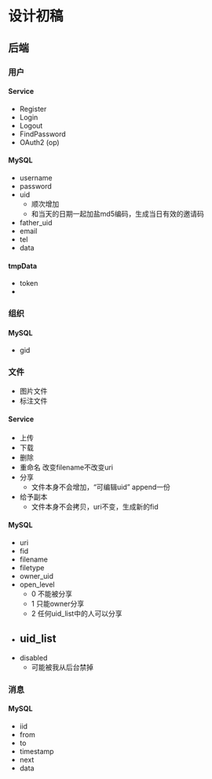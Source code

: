# 设计初稿

## 后端

### 用户

#### Service
- Register
- Login
- Logout
- FindPassword
- OAuth2 (op)
#### MySQL
- username
- password
- uid
  - 顺次增加
  - 和当天的日期一起加盐md5编码，生成当日有效的邀请码
- father_uid
- email
- tel
- data
#### tmpData
- token
- 
### 组织
#### MySQL
- gid
### 文件
- 图片文件
- 标注文件
#### Service
- 上传
- 下载
- 删除
- 重命名
  改变filename不改变uri
- 分享
  - 文件本身不会增加，“可编辑uid” append一份
- 给予副本
  - 文件本身不会拷贝，uri不变，生成新的fid
#### MySQL
- uri
- fid
- filename
- filetype
- owner_uid
- open_level
  - 0 不能被分享
  - 1 只能owner分享
  - 2 任何uid_list中的人可以分享
- uid_list
  - 
- disabled
  - 可能被我从后台禁掉

### 消息
#### MySQL
- iid
- from
- to
- timestamp
- next
- data




























